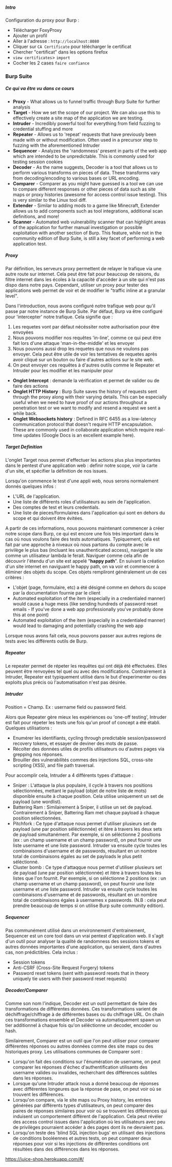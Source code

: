 ##### Intro

Configuration du proxy pour Burp :

- Télécharger FoxyProxy
- Ajouter un profil
- Aller à l'adresse : `http://localhost:8080`
- Cliquer sur `CA Certificate` pour télécharger le certificat
- Chercher "certificat" dans les options firefox
- `view certificates`> `import`
- Cocher les 2 cases `faire confiance`



### Burp Suite

##### Ce qui va être vu dans ce cours

- **Proxy** - What allows us to funnel traffic through Burp Suite for further analysis
- **Target** - How we set the scope of our project. We can also use this to effectively create a site map of the application we are testing.
- **Intruder** - Incredibly powerful tool for everything from field fuzzing to credential stuffing and more
- **Repeater** - Allows us to 'repeat' requests that have previously been made with or without modification. Often used in a precursor step to fuzzing with the aforementioned Intruder
- **Sequencer** - Analyzes the 'randomness' present in parts of the web app which are intended to be unpredictable. This is commonly used for testing session cookies
- **Decoder** - As the name suggests, Decoder is a tool that allows us to perform various transforms on pieces of data. These transforms vary from decoding/encoding to various bases or URL encoding.
- **Comparer** - Comparer as you might have guessed is a tool we can use to compare different responses or other pieces of data such as site maps or proxy histories (awesome for access control issue testing). This is very similar to the Linux tool diff.
- **Extender** - Similar to adding mods to a game like Minecraft, Extender allows us to add components such as tool integrations, additional scan definitions, and more!
- **Scanner** - Automated web vulnerability scanner that can highlight areas of the application for further manual investigation or possible exploitation with another section of Burp. This feature, while not in the community edition of Burp Suite, is still a key facet of performing a web application test.



##### Proxy

Par définition, les serveurs proxy permettent de relayer le trafique via une autre route sur internet. Cela peut être fait pour beaucoup de raisons, du filtre internet dans les écoles à la capacité d'accéder à un site qui n'est pas dispo dans notre pays.
Cependant, utiliser un proxy pour tester des applications web permet de voir et de modifier le "traffic inline at a granular level".

Dans l'introduction, nous avons configuré notre trafique web pour qu'il passe par notre instance de Burp Suite. Par défaut, Burp va être configuré pour 'intercepter' notre trafique. Cela signifie que :

1.  Les requetes vont par défaut nécéssiter notre authorisation pour être envoyées
2. Nous pouvons modifier nos requêtes 'in-line', comme ce qui peut être fait lors d'une attaque 'man-in-the-middle' et les envoyer
3. Nous pouvons aussi drop les requetes que nous ne voulons pas envoyer. Cela peut être utile de voir les tentatives de requetes après avoir cliqué sur un bouton ou faire d'autres actions sur le site web.
4. On peut envoyer ces requêtes à d'autres outils comme le Repeater et Intruder pour les modifier et les manipuler pour 

- **Onglet Intercept** : demande la vérification et permet de valider ou de faire des actions
- **Onglet HTTP History** : Burp Suite saves the history of requests sent through the proxy along with their varying details. This can be especially useful when we need to have proof of our actions throughout a penetration test or we want to modify and resend a request we sent a while back.
- **Onglet Websockets history** : Defined in RFC 6455 as a low-latency communication protocol that doesn't require HTTP encapsulation. These are commonly used in collaborate application which require real-time updates (Google Docs is an excellent example here).

##### Target Definition

L'onglet Target nous permet d'effectuer les actions plus plus importantes dans le pentest d'une application web : definir notre scope, voir la carte d'un site, et spécifier la définition de nos issues.

Lorsqu'on commence le test d'une appli web, nous serons normalement donnés quelques infos :

- L'URL de l'application.
- Une liste de différents roles d'utilisateurs au sein de l'application.
- Des comptes de test et leurs credentials.
- Une liste de pieces/formulaires dans l'application qui sont en dehors du scope et qui doivent être évitées.

A partir de ces informations, nous pouvons maintenant commencer à créer notre scope dans Burp, ce qui est encore une fois très important dans le cas où nous voulons faire des tests automatiques. Typiquement, cela est fait par une approche à niveaux où nous partons du compte avec le privilège le plus bas (incluant les unauthenticated access), navigant le site comme un utilisateur lambda le ferait. Naviguer comme cela afin de découvrir l'étendu d'un site est appelé "**happy path**". En suivant la création d'un site internet en naviguant le happy path, on va voir et commencer à éliminer des objets du scope. Ces objets rempliront généralement un de ces critères :

- L'objet (page, formulaire, etc) a été désigné comme en dehors du scope par la documentation fournie par le client
- Automated exploitation of the item (especially in a credentialed manner) would cause a huge mess (like sending hundreds of password reset emails - If you've done a web app professionally you've probably done this at one point)
- Automated exploitation of the item (especially in a credentialed manner) would lead to damaging and potentially crashing the web app

Lorsque nous avons fait cela, nous pouvons passer aux autres regions de tests avec les différents outils de Burp.

##### Repeater

Le repeater permet de répeter les requêtes qui ont déjà été effectuées. Elles peuvent être renvoyées tel quel ou avec des modifications. Contrairement à Intruder, Repeater est typiquement utilisé dans le but d'experimenter ou des exploits plus précis où l'automatisation n'est pas désirée.

##### Intruder

Position = Champ. Ex : username field ou password field.

Alors que Repeater gère mieux les expériences ou 'one-off testing', Intruder est fait pour répeter les tests une fois qu'un proof of concept a été établi. Quelques utilisations :

- Enumérer les identifiants, cycling through predictable session/password recovery tokens, et essayer de deviner des mots de passe.
- Récolter des données utiles de profils utilisateurs ou d'autres pages via grepping nos réponses.
- Brouiller des vulnerabilités commes des injections SQL, cross-site scripting (XSS), and file path traversal.

Pour accomplir cela, Intruder a 4 différents types d'attaque :

- Sniper : L'attaque la plus populaire, il cycle à travers nos positions sélectionnées, mettant le payload (objet de notre liste de mots) disponible ensuite à chaque position. Cela utilise uniquement un set de payload (une wordlist).
- Battering Ram : Similairement à Sniper, il utilise un set de payload. Contrairement à Sniper, Battering Ram met chaque payload à chaque position sélectionnées.
- Pitchfork : Ce type d'attaque nous permet d'utiliser plusieurs set de payload (une par position séléctionnée) et itère à travers les deux sets de payload simultanément. Par exemple, si on séléctionne 2 positions (ex : un champ username et un champ password), on peut fournir une liste username et une liste password. Intruder va ensuite cycle toutes les combinaisons d'username et de passwords, résultant en un nombre total de combinaisons égales au set de payloads le plus petit séléctionné.
- Cluster bomb : Ce type d'attaqque nous permet d'utiliser plusieurs set de payload (une par position séléctionnée) et itère à travers toutes les listes que l'on fournit. Par exemple, si on séléctionne 2 positions (ex : un champ username et un champ password), on peut fournir une liste username et une liste password. Intruder va ensuite cycle toutes les combinaisons d'username et de passwords, résultant en un nombre total de combinaisons égales à usernames x passwords. (N.B : cela peut prendre beaucoup de temps si on utilise Burp suite community edition).

##### Sequencer

Pas communément utilisé dans un environnement d'entrainement, Sequencer est un core tool dans un vrai pentest d'application web. Il s'agit d'un outil pour analyser la qualité de randomness des sessions tokens et autres données importantes d'une application, qui seraient, dans d'autres cas, non prédictibles. Cela inclus :

- Session tokens
- Anti-CSRF (Cross-Site Request Forgery) tokens
- Password reset tokens (sent with password resets that in theory uniquely tie users with their password reset requests)

##### Decoder/Comparer

Comme son nom l'indique, Decoder est un outil permettant de faire des transformations de différentes données. Ces transformations varient de déchiffrage/chiffrage à de différentes bases ou du chiffrage URL. On chain ces transformations ensemble et Decoder va automatiquement spawn un tier additionnel à chaque fois qu'on séléctionne un decoder, encoder ou hash.

Similairement, Comparer est un outil que l'on peut utiliser pour comparer différentes réponses ou autres données comme des site maps ou des historiques proxy. Les utilisations communes de Comparer sont :

- Lorsqu'on fait des conditions sur l'énumération de username, on peut comparer les réponses d'échec d'authentification utilisants des username valides ou invalides, recherchant des différences subtiles dans les réponses.
- Lorsque qu'une Intruder attack nous a donné beaucoup de réponses avec différentes longeures que la réponse de pase, on peut voir où se trouvent les différences.
- Lorsqu'on compare, via le site maps ou Proxy history, les entrées générées par différents types d'utilisateurs, on peut comparer des paires de réponses similaires pour voir où se trouvent les différences qui induisent un comportement différent de l'application. Cela peut révéler des access control issues dans l'application où les utilisateurs avec peu de privilèges pourraient accéder à des pages dont ils ne devraient pas.
- Lorsqu'on teste des 'blind SQL injection bugs' en utilisant des injections de conditions booléennes et autres tests, on peut comparer deux réponses pour voir si les injections de différentes conditions ont résultées dans des différences dans les réponses.





https://juice-shop.herokuapp.com/#/

